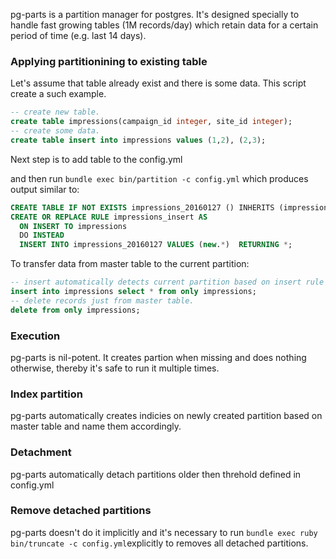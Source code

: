 pg-parts is a partition manager for postgres. It's designed specially to handle fast growing tables (1M records/day) which retain data for a certain period of time (e.g. last 14 days).


### Applying partitionining to existing table
Let's assume that table already exist and there is some data. This script create a such example.
```sql
-- create new table.
create table impressions(campaign_id integer, site_id integer);
-- create some data.
create table insert into impressions values (1,2), (2,3);
```
Next step is to add table to the config.yml

and then run `bundle exec bin/partition -c config.yml` which produces output similar to:
```sql
CREATE TABLE IF NOT EXISTS impressions_20160127 () INHERITS (impressions);
CREATE OR REPLACE RULE impressions_insert AS
  ON INSERT TO impressions
  DO INSTEAD
  INSERT INTO impressions_20160127 VALUES (new.*)  RETURNING *;
```

To transfer data from master table to the current partition:
```sql
-- insert automatically detects current partition based on insert rule defined above.
insert into impressions select * from only impressions;
-- delete records just from master table.
delete from only impressions;
```
### Execution
pg-parts is nil-potent. It creates partion when missing and does nothing otherwise, thereby it's safe to run it multiple times.

### Index partition
pg-parts automatically creates indicies on newly created partition based on master table and name them accordingly.

### Detachment
pg-parts automatically detach partitions older then threhold defined in config.yml

### Remove detached partitions
pg-parts doesn't do it implicitly and it's necessary to run `bundle exec ruby bin/truncate -c config.yml`explicitly to removes all detached partitions.
